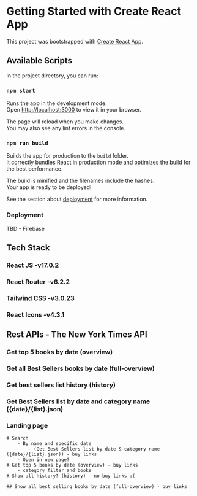 # Getting Started with Create React App

This project was bootstrapped with [Create React App](https://github.com/facebook/create-react-app).

## Available Scripts

In the project directory, you can run:

### `npm start`

Runs the app in the development mode.\
Open [http://localhost:3000](http://localhost:3000) to view it in your browser.

The page will reload when you make changes.\
You may also see any lint errors in the console.

### `npm run build`

Builds the app for production to the `build` folder.\
It correctly bundles React in production mode and optimizes the build for the best performance.

The build is minified and the filenames include the hashes.\
Your app is ready to be deployed!

See the section about [deployment](https://facebook.github.io/create-react-app/docs/deployment) for more information.


### Deployment

 TBD - Firebase

## Tech Stack
### React JS -v17.0.2
### React Router -v6.2.2
### Tailwind CSS -v3.0.23
### React Icons -v4.3.1


## Rest APIs - The New York Times API
### Get top 5 books by date (overview)
### Get all Best Sellers books by date (full-overview)
### Get best sellers list history (history)
### Get Best Sellers list by date and category name ({date}/{list}.json)

### Landing page
    # Search
        - By name and specific date 
            - (Get Best Sellers list by date & category name ({date}/{list}.json)) - buy links
        - Open in new page?
    # Get top 5 books by date (overview) - buy links
        - category filter and books
    # Show all history? (history) - no buy links :(

    ## Show all best selling books by date (full-overview) - buy links

